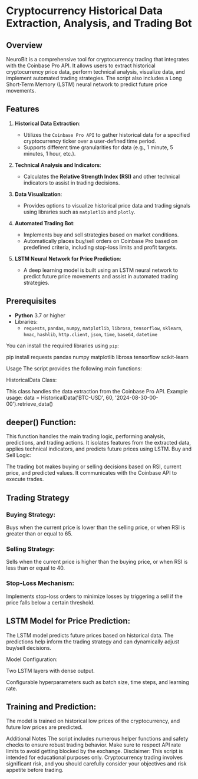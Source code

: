# Cryptocurrency Historical Data Extraction, Analysis, and Trading Bot

## Overview

NeuroBit is a comprehensive tool for cryptocurrency trading that integrates with the Coinbase Pro API. It allows users to extract historical cryptocurrency price data, perform technical analysis, visualize data, and implement automated trading strategies. The script also includes a Long Short-Term Memory (LSTM) neural network to predict future price movements.

## Features

1. **Historical Data Extraction**: 
   - Utilizes the `Coinbase Pro API` to gather historical data for a specified cryptocurrency ticker over a user-defined time period.
   - Supports different time granularities for data (e.g., 1 minute, 5 minutes, 1 hour, etc.).

2. **Technical Analysis and Indicators**:
   - Calculates the **Relative Strength Index (RSI)** and other technical indicators to assist in trading decisions.
   
3. **Data Visualization**:
   - Provides options to visualize historical price data and trading signals using libraries such as `matplotlib` and `plotly`.

4. **Automated Trading Bot**:
   - Implements buy and sell strategies based on market conditions.
   - Automatically places buy/sell orders on Coinbase Pro based on predefined criteria, including stop-loss limits and profit targets.
   
5. **LSTM Neural Network for Price Prediction**:
   - A deep learning model is built using an LSTM neural network to predict future price movements and assist in automated trading strategies.

## Prerequisites

- **Python** 3.7 or higher
- Libraries: 
  - `requests`, `pandas`, `numpy`, `matplotlib`, `librosa`, `tensorflow`, `sklearn`, `hmac`, `hashlib`, `http.client`, `json`, `time`, `base64`, `datetime`
  
You can install the required libraries using `pip`:

pip install requests pandas numpy matplotlib librosa tensorflow scikit-learn

Usage
The script provides the following main functions:

HistoricalData Class:

This class handles the data extraction from the Coinbase Pro API.
Example usage:
data = HistoricalData('BTC-USD', 60, '2024-08-30-00-00').retrieve_data()

## deeper() Function:

This function handles the main trading logic, performing analysis, predictions, and trading actions.
It isolates features from the extracted data, applies technical indicators, and predicts future prices using LSTM.
Buy and Sell Logic:

The trading bot makes buying or selling decisions based on RSI, current price, and predicted values.
It communicates with the Coinbase API to execute trades.


## Trading Strategy

### Buying Strategy:

Buys when the current price is lower than the selling price, or when RSI is greater than or equal to 65.

### Selling Strategy:

Sells when the current price is higher than the buying price, or when RSI is less than or equal to 40.


### Stop-Loss Mechanism:

Implements stop-loss orders to minimize losses by triggering a sell if the price falls below a certain threshold.

## LSTM Model for Price Prediction:

The LSTM model predicts future prices based on historical data. The predictions help inform the trading strategy and can dynamically adjust buy/sell decisions.

Model Configuration:

Two LSTM layers with dense output.

Configurable hyperparameters such as batch size, time steps, and learning rate.

## Training and Prediction:

The model is trained on historical low prices of the cryptocurrency, and future low prices are predicted.

Additional Notes
The script includes numerous helper functions and safety checks to ensure robust trading behavior.
Make sure to respect API rate limits to avoid getting blocked by the exchange.
Disclaimer: This script is intended for educational purposes only. Cryptocurrency trading involves significant risk, and you should carefully consider your objectives and risk appetite before trading.
